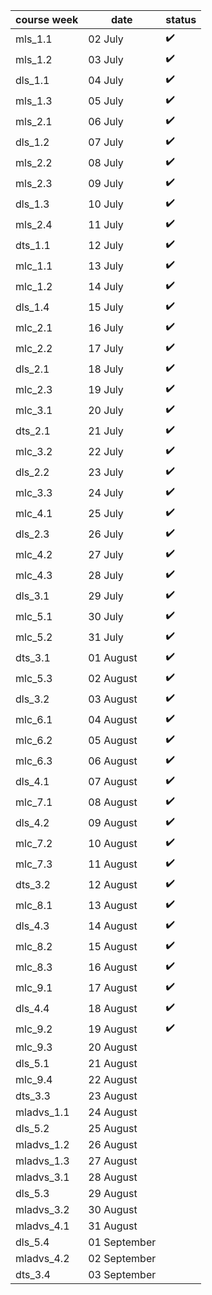| course week | date         |     status    |
|-------------|--------------|------------------|
| mls_1.1     | 02 July      |:heavy_check_mark:|
| mls_1.2     | 03 July      |:heavy_check_mark:|
| dls_1.1     | 04 July      |:heavy_check_mark:|
| mls_1.3     | 05 July      |:heavy_check_mark:|
| mls_2.1     | 06 July      |:heavy_check_mark:|
| dls_1.2     | 07 July      |:heavy_check_mark:|
| mls_2.2     | 08 July      |:heavy_check_mark:|
| mls_2.3     | 09 July      |:heavy_check_mark:|
| dls_1.3     | 10 July      |:heavy_check_mark:|
| mls_2.4     | 11 July      |:heavy_check_mark:|
| dts_1.1     | 12 July      |:heavy_check_mark:|
| mlc_1.1     | 13 July      |:heavy_check_mark:|
| mlc_1.2     | 14 July      |:heavy_check_mark:|
| dls_1.4     | 15 July      |:heavy_check_mark:|
| mlc_2.1     | 16 July      |:heavy_check_mark:|
| mlc_2.2     | 17 July      |:heavy_check_mark:|
| dls_2.1     | 18 July      |:heavy_check_mark:|
| mlc_2.3     | 19 July      |:heavy_check_mark:|
| mlc_3.1     | 20 July      |:heavy_check_mark:|
| dts_2.1     | 21 July      |:heavy_check_mark:|
| mlc_3.2     | 22 July      |:heavy_check_mark:|
| dls_2.2     | 23 July      |:heavy_check_mark:|
| mlc_3.3     | 24 July      |:heavy_check_mark:|
| mlc_4.1     | 25 July      |:heavy_check_mark:|
| dls_2.3     | 26 July      |:heavy_check_mark:|
| mlc_4.2     | 27 July      |:heavy_check_mark:|
| mlc_4.3     | 28 July      |:heavy_check_mark:|
| dls_3.1     | 29 July      |:heavy_check_mark:|
| mlc_5.1     | 30 July      |:heavy_check_mark:|
| mlc_5.2     | 31 July      |:heavy_check_mark:|
| dts_3.1     | 01 August    |:heavy_check_mark:|
| mlc_5.3     | 02 August    |:heavy_check_mark:|
| dls_3.2     | 03 August    |:heavy_check_mark:|
| mlc_6.1     | 04 August    |:heavy_check_mark:|
| mlc_6.2     | 05 August    |:heavy_check_mark:|
| mlc_6.3     | 06 August    |:heavy_check_mark:|
| dls_4.1     | 07 August    |:heavy_check_mark:|
| mlc_7.1     | 08 August    |:heavy_check_mark:|
| dls_4.2     | 09 August    |:heavy_check_mark:|
| mlc_7.2     | 10 August    |:heavy_check_mark:|
| mlc_7.3     | 11 August    |:heavy_check_mark:|
| dts_3.2     | 12 August    |:heavy_check_mark:|
| mlc_8.1     | 13 August    |:heavy_check_mark:|
| dls_4.3     | 14 August    |:heavy_check_mark:|
| mlc_8.2     | 15 August    |:heavy_check_mark:|
| mlc_8.3     | 16 August    |:heavy_check_mark:|
| mlc_9.1     | 17 August    |:heavy_check_mark:|
| dls_4.4     | 18 August    |:heavy_check_mark:|
| mlc_9.2     | 19 August    |:heavy_check_mark:|
| mlc_9.3     | 20 August    |           |
| dls_5.1     | 21 August    |           |
| mlc_9.4     | 22 August    |           |
| dts_3.3     | 23 August    |           |
| mladvs_1.1  | 24 August    |           |
| dls_5.2     | 25 August    |           |
| mladvs_1.2  | 26 August    |           |
| mladvs_1.3  | 27 August    |           |
| mladvs_3.1  | 28 August    |           |
| dls_5.3     | 29 August    |           |
| mladvs_3.2  | 30 August    |           |
| mladvs_4.1  | 31 August    |           |
| dls_5.4     | 01 September |           |
| mladvs_4.2  | 02 September |           |
| dts_3.4     | 03 September |           |